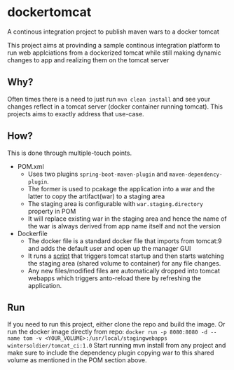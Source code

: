 # dockertomcat
A continous integration project to publish maven wars to a docker tomcat

This project aims at provinding a sample continous integration platform to run web applciations from a dockerized tomcat while still making dynamic changes to app and realizing them on the tomcat server

## Why?
Often times there is a need to just run `mvn clean install` and see your changes reflect in a tomcat server (docker container running tomcat). This projects aims to exactly address that use-case.

## How?
This is done through multiple-touch points.
* POM.xml
    * Uses two plugins `spring-boot-maven-plugin` and `maven-dependency-plugin`. 
    * The former is used to pcakage the application into a war and the latter to copy the artifact(war) to a staging area
    * The staging area is configurable with `war.staging.directory` property in POM
    * It will replace existing war in the staging area and hence the name of the war is always derived from app name itself and not the version
 * Dockerfile
    * The docker file is a standard docker file that imports from tomcat:9 and adds the default user and open up the manager GUI
    * It runs a [script](https://github.com/suchiksagar/dockertomcat/blob/master/docker/wardeployer.sh) that triggers tomcat startup and then starts watching the staging area (shared volume to container) for any file changes.
    * Any new files/modified files are automatically dropped into tomcat webapps which triggers anto-reload there by refreshing the application.

## Run
If you need to run this project, either clone the repo and build the image. Or run the docker image directly from repo: 
`docker run -p 8080:8080 -d --name tom -v <YOUR_VOLUME>:/usr/local/stagingwebapps wintersoldier/tomcat_ci:1.0`
Start running mvn install from any project and make sure to include the dependency plugin copying war to this shared volume as mentioned in the POM section above.
    
    
